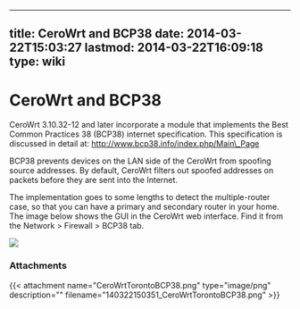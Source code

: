 
---
title: CeroWrt and BCP38
date: 2014-03-22T15:03:27
lastmod: 2014-03-22T16:09:18
type: wiki
---
CeroWrt and BCP38
=================

CeroWrt 3.10.32-12 and later incorporate a module that implements the
Best Common Practices 38 (BCP38) internet specification. This
specification is discussed in detail at:
http://www.bcp38.info/index.php/Main\_Page

BCP38 prevents devices on the LAN side of the CeroWrt from spoofing
source addresses. By default, CeroWrt filters out spoofed addresses on
packets before they are sent into the Internet.

The implementation goes to some lengths to detect the multiple-router
case, so that you can have a primary and secondary router in your home.
The image below shows the GUI in the CeroWrt web interface. Find it from
the Network &gt; Firewall &gt; BCP38 tab.

![](CeroWrtTorontoBCP38.png)

### Attachments
{{< attachment name="CeroWrtTorontoBCP38.png" type="image/png" description="" filename="140322150351_CeroWrtTorontoBCP38.png" >}}
